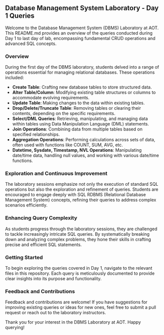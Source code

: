 ## Database Management System Laboratory - Day 1 Queries

Welcome to the Database Management System (DBMS) Laboratory at AOT. This README.md provides an overview of the queries conducted during Day 1 to last day of lab, encompassing fundamental CRUD operations and advanced SQL concepts.

### Overview
During the first day of the DBMS laboratory, students delved into a range of operations essential for managing relational databases. These operations included:

- **Create Table**: Crafting new database tables to store structured data.
- **Alter Table/Column**: Modifying existing table structures or columns to accommodate evolving requirements.
- **Update Table**: Making changes to the data within existing tables.
- **Drop/Delete/Truncate Table**: Removing tables or clearing their contents, depending on the specific requirements.
- **Select/DML Queries**: Retrieving, manipulating, and managing data within tables using Data Manipulation Language (DML) statements.
- **Join Operations**: Combining data from multiple tables based on specified relationships.
- **Aggregation Operations**: Performing calculations across sets of data, often used with functions like COUNT, SUM, AVG, etc.
- **Datetime, Sysdate, Timestamp, NVL Operations**: Manipulating date/time data, handling null values, and working with various date/time functions.

### Exploration and Continuous Improvement
The laboratory sessions emphasize not only the execution of standard SQL operations but also the exploration and refinement of queries. Students are encouraged to engage deeply with SQL RDBMS (Relational Database Management System) concepts, refining their queries to address complex scenarios efficiently.

### Enhancing Query Complexity
As students progress through the laboratory sessions, they are challenged to tackle increasingly intricate SQL queries. By systematically breaking down and analyzing complex problems, they hone their skills in crafting precise and efficient SQL statements.

### Getting Started
To begin exploring the queries covered in Day 1, navigate to the relevant files in this repository. Each query is meticulously documented to provide clear insights into its purpose and functionality.

### Feedback and Contributions
Feedback and contributions are welcome! If you have suggestions for improving existing queries or ideas for new ones, feel free to submit a pull request or reach out to the laboratory instructors.


Thank you for your interest in the DBMS Laboratory at AOT. Happy querying!
